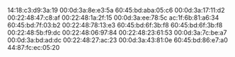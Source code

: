 14:18:c3:d9:3a:19
00:0d:3a:8e:e3:5a
60:45:bd:aba:05:c6
00:0d:3a:17:11:d2
00:22:48:47:c8:af
00:22:48:1a:2f:15
00:0d:3a:ee:78:5c
ac:1f:6b:81:a6:34
60:45:bd:7f:03:b2
00:22:48:78:13:e3
60:45:bd:6f:3b:f8
60:45:bd:6f:3b:f8
00:22:48:5b:f9:dc
00:22:48:06:97:84
00:22:48:23:61:53
00:0d:3a:7c:be:a7
00:0d:3a:bd:ad:dc
00:22:48:27:ac:23
00:0d:3a:43:81:0e
60:45:bd:86:e7:a0
44:87:fc:ec:05:20
